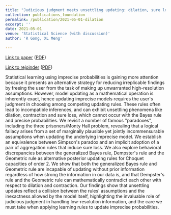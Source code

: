 ```yaml
---
title: "Judicious judgment meets unsettling updating: dilation, sure loss, and Simpson's paradox"
collection: publications_foundation
permalink: /publication/2021-05-01-dilation
excerpt: ''
date: 2021-05-01
venue: 'Statistical Science (with discussion)'
author: 'R Gong, XL Meng'

---
```


[Link to paper](https://doi.org/10.1214/19-STS765) ([PDF](https://RuobinGong.github.io/files/GongMeng2021_StatSci.pdf))

[Link to rejoinder](https://doi.org/10.1214/21-STS765REJ) ([PDF](https://RuobinGong.github.io/files/GongMeng2021_StatSciRejoinder.pdf)) 


Statistical learning using imprecise probabilities is gaining more attention because it presents an alternative strategy for reducing irreplicable findings by freeing the user from the task of making up unwarranted high-resolution assumptions. However, model updating as a mathematical operation is inherently exact, hence updating imprecise models requires the user's judgment in choosing among competing updating rules. These rules often lead to incompatible inferences, and can exhibit unsettling phenomena like dilation, contraction and sure loss, which cannot occur with the Bayes rule and precise probabilities. We revisit a number of famous "paradoxes", including the three prisoners/Monty Hall problem, revealing that a logical fallacy arises from a set of marginally plausible yet jointly incommensurable assumptions when updating the underlying imprecise model. We establish an equivalence between Simpson's paradox and an implicit adoption of a pair of aggregation rules that induce sure loss. We also explore behavioral discrepancies between the generalized Bayes rule, Dempster's rule and the Geometric rule as alternative posterior updating rules for Choquet capacities of order 2. We show that both the generalized Bayes rule and Geometric rule are incapable of updating without prior information regardless of how strong the information in our data is, and that Dempster's rule and the Geometric rule can mathematically contradict each other with respect to dilation and contraction. Our findings show that unsettling updates reflect a collision between the rules' assumptions and the inexactness allowed by the model itself, highlighting the invaluable role of judicious judgment in handling low-resolution information, and the care we must take when applying learning rules to update imprecise probabilities.
